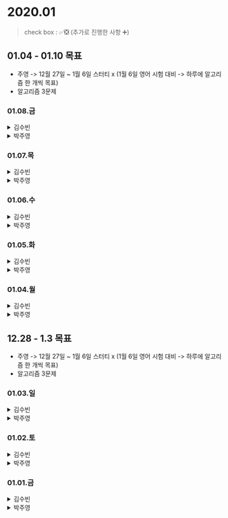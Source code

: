 # 2020.01

> check box : ✅❎ (추가로 진행한 사항 ➕)

## 01.04 - 01.10 목표
- 주영 -> 12월 27일 ~ 1월 6일 스터티 x (1월 6일 영어 시험 대비 -> 하루에 알고리즘 한 개씩 목표)
- 알고리즘 3문제


### 01.08.금

<details>
<summary>김수빈</summary>

|Check|To Do|
|:---:|---|
||스프링 입문 Section 5.2, 6, 7, 8|
||데브옵스(DevOps)를 위한 쿠버네티스 마스터 Section 1.8 - 1.14|
||파이썬 알고리즘 Section 6.4, 잠깐 지식|
||프로그래머스 level 1 자바 2문제|
||블로그 포스팅|
||STT 프로젝트 DB 설계|

</details>

<details>
<summary>박주영</summary>

|Check|To Do|
|:---:|---|
|||
|||

</details>

### 01.07.목

<details>
<summary>김수빈</summary>

|Check|To Do|
|:---:|---|
|✅|알고리즘 2문제 (java)|
|✅|스프링 입문 Section 5.1|
|✅|데브옵스(DevOps)를 위한 쿠버네티스 마스터 Section 1.6, 1.7|
|➕|STT 프로젝트 요구사항 분석|

</details>

<details>
<summary>박주영</summary>

|Check|To Do|
|:---:|---|
|||
|||

</details>

### 01.06.수

<details>
<summary>김수빈</summary>

|Check|To Do|
|:---:|---|
|✅|알고리즘 2문제 (java)|
|❎|스프링 입문 Section 5.1|
|✅|데브옵스(DevOps)를 위한 쿠버네티스 마스터 Section 1.5|

</details>

<details>
<summary>박주영</summary>

|Check|To Do|
|:---:|---|
|||
|||

</details>

### 01.05.화

<details>
<summary>김수빈</summary>

|Check|To Do|
|:---:|---|
|✅|알고리즘 2문제 (java)|

몸 상태가 좋지 않아서 오늘까지는 봐주세여 ㅠㅠ
 
</details>

<details>
<summary>박주영</summary>

|Check|To Do|
|:---:|---|
|||
|||

</details>

### 01.04.월

<details>
<summary>김수빈</summary>

|Check|To Do|
|:---:|---|
|✅|알고리즘 2문제 (java)|
 
</details>

<details>
<summary>박주영</summary>

|Check|To Do|
|:---:|---|
||Opic - 설문 표현 다 외우기 + 돌발 패턴 외우기|
||인프런 - 알고리즘 3(7)|
||알고리즘 1문제|

</details>

## 12.28 - 1.3 목표
- 주영 -> 12월 27일 ~ 1월 6일 스터티 x (1월 6일 영어 시험 대비 -> 하루에 알고리즘 한 개씩 목표)
- 알고리즘 3문제

### 01.03.일

<details>
<summary>김수빈</summary>

|Check|To Do|
|:---:|---|
|✅|스프링 입문 Section 4.2|
|✅|알고리즘 2문제 (java)|
 
</details>

<details>
<summary>박주영</summary>

|Check|To Do|
|:---:|---|
|✅|Opic - 돌발 day(3-4) 끝내기 -> 정리 먼저|
|✅|Opic - 설문 표현 외우기 & 롤플레이 표현 외우기|
|✅|인프런 - 알고리즘 3(4~6)|

</details>

### 01.02.토

<details>
<summary>김수빈</summary>

|Check|To Do|
|:---:|---|
|✅|데브옵스(DevOps)를 위한 쿠버네티스 마스터 Section 1.4|
|❎|스프링 입문 Section 4.2|
|✅|알고리즘 2문제|
 
</details>

<details>
<summary>박주영</summary>

|Check|To Do|
|:---:|---|
|✅|Opic - role play 끝내기|
|✅|Opic - 돌발 day(1-2) 끝내기|
|✅|인프런 - 알고리즘 3(1~3)|
|✅|알고리즘 2문제|

</details>

### 01.01.금

<details>
<summary>김수빈</summary>

|Check|To Do|
|:---:|---|
|✅|데브옵스(DevOps)를 위한 쿠버네티스 마스터 Section 1.3 ~|
|✅|스프링 입문 Section 4.1 ~|
|❎|알고리즘 1문제|
 
</details>

<details>
<summary>박주영</summary>

|Check|To Do|
|:---:|---|
|||
|||
|||

</details>
